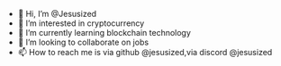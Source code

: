 - 👋 Hi, I’m @Jesusized
- 👀 I’m interested in cryptocurrency
- 🌱 I’m currently learning blockchain technology
- 💞️ I’m looking to collaborate on jobs
- 📫 How to reach me is via github @jesusized,via discord @jesusized

<!---
Jesusized/Jesusized is a ✨ special ✨ repository because its `README.md` (this file) appears on your GitHub profile.
You can click the Preview link to take a look at your changes.
--->
